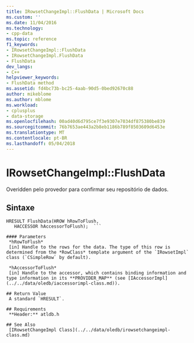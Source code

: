 ```yaml
---
title: IRowsetChangeImpl::FlushData | Microsoft Docs
ms.custom: ''
ms.date: 11/04/2016
ms.technology:
- cpp-data
ms.topic: reference
f1_keywords:
- IRowsetChangeImpl::FlushData
- IRowsetChangeImpl.FlushData
- FlushData
dev_langs:
- C++
helpviewer_keywords:
- FlushData method
ms.assetid: fd4bc73b-bc25-4aab-90d5-0bed92670c88
author: mikeblome
ms.author: mblome
ms.workload:
- cplusplus
- data-storage
ms.openlocfilehash: 00ad40d6d795ce7f3e9307e7034df875380be839
ms.sourcegitcommit: 76b7653ae443a2b8eb1186b789f8503609d6453e
ms.translationtype: MT
ms.contentlocale: pt-BR
ms.lasthandoff: 05/04/2018
---
```

# <a name="irowsetchangeimplflushdata"></a>IRowsetChangeImpl::FlushData
Overidden pelo provedor para confirmar seu repositório de dados.  
  
## <a name="syntax"></a>Sintaxe  
  
```
HRESULT FlushData(HROW hRowToFlush,  
   HACCESSOR hAccessorToFlush);  ```  
  
#### Parameters  
 *hRowToFlush*  
 [in] Handle to the rows for the data. The type of this row is determined from the *RowClass* template argument of the `IRowsetImpl` class (`CSimpleRow` by default).  
  
 *hAccessorToFlush*  
 [in] Handle to the accessor, which contains binding information and type information in its **PROVIDER_MAP** (see [IAccessorImpl](../../data/oledb/iaccessorimpl-class.md)).  
  
## Return Value  
 A standard `HRESULT`.  
  
## Requirements  
 **Header:** atldb.h  
  
## See Also  
 [IRowsetChangeImpl Class](../../data/oledb/irowsetchangeimpl-class.md)